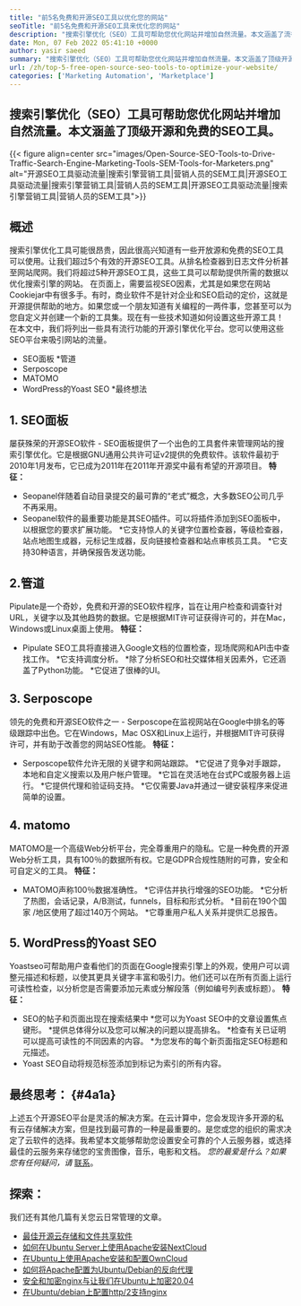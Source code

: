 ```yaml
---
title: "前5名免费和开源SEO工具以优化您的网站" 
seoTitle: "前5名免费和开源SEO工具来优化您的网站" 
description: "搜索引擎优化（SEO）工具可帮助您优化网站并增加自然流量。本文涵盖了流行的开源SEO工具。" 
date: Mon, 07 Feb 2022 05:41:10 +0000
author: yasir saeed
summary: "搜索引擎优化（SEO）工具可帮助您优化网站并增加自然流量。本文涵盖了顶级开源和免费的SEO工具。" 
url: /zh/top-5-free-open-source-seo-tools-to-optimize-your-website/
categories: ['Marketing Automation', 'Marketplace']
---
```


## 搜索引擎优化（SEO）工具可帮助您优化网站并增加自然流量。本文涵盖了顶级开源和免费的SEO工具。

{{< figure align=center src="images/Open-Source-SEO-Tools-to-Drive-Traffic-Search-Engine-Marketing-Tools-SEM-Tools-for-Marketers.png" alt="开源SEO工具驱动流量|搜索引擎营销工具|营销人员的SEM工具|开源SEO工具驱动流量|搜索引擎营销工具|营销人员的SEM工具|开源SEO工具驱动流量|搜索引擎营销工具|营销人员的SEM工具">}}


## **概述**
搜索引擎优化工具可能很昂贵，因此很高兴知道有一些开放源和免费的SEO工具可以使用。让我们超过5个有效的开源SEO工具。从排名检查器到日志文件分析甚至网站爬网。我们将超过5种开源SEO工具，这些工具可以帮助提供所需的数据以优化搜索引擎的网站。
在页面上，需要监视SEO因素，尤其是如果您在网站Cookiejar中有很多手。有时，商业软件不是针对企业和SEO启动的定价，这就是开源提供帮助的地方。如果您或一个朋友知道有关编程的一两件事，您甚至可以为您自定义并创建一个新的工具集。现在有一些技术知道如何设置这些开源工具！
在本文中，我们将列出一些具有流行功能的开源引擎优化平台。您可以使用这些SEO平台来吸引网站的流量。
  * SEO面板
  *管道
  * Serposcope
  * MATOMO
  * WordPress的Yoast SEO
  *最终想法

## 1. SEO面板
屡获殊荣的开源SEO软件 -  SEO面板提供了一个出色的工具套件来管理网站的搜索引擎优化。它是根据GNU通用公共许可证v2提供的免费软件。该软件最初于2010年1月发布，它已成为2011年在2011年开源奖中最有希望的开源项目。
**特征：**
  * Seopanel伴随着自动目录提交的最可靠的“老式”概念，大多数SEO公司几乎不再采用。
  * Seopanel软件的最重要功能是其SEO插件。可以将插件添加到SEO面板中，以根据您的要求扩展功能。
  *它支持惊人的关键字位置检查器，等级检查器，站点地图生成器，元标记生成器，反向链接检查器和站点审核员工具。
  *它支持30种语言，并确保报告发送功能。

## 2.管道
Pipulate是一个奇妙，免费和开源的SEO软件程序，旨在让用户检查和调查针对URL，关键字以及其他趋势的数据。它是根据MIT许可证获得许可的，并在Mac，Windows或Linux桌面上使用。
****特征**：**
  * Pipulate SEO工具将直接进入Google文档的位置检查，现场爬网和API击中查找工作。
  *它支持调度分析。
  *除了分析SEO和社交媒体相关因素外，它还涵盖了Python功能。
  *它促进了很棒的UI。

## 3. Serposcope
领先的免费和开源SEO软件之一 -  Serposcope在监视网站在Google中排名的等级跟踪中出色。它在Windows，Mac OSX和Linux上运行，并根据MIT许可获得许可，并有助于改善您的网站SEO性能。
****特征**：**
  * Serposcope软件允许无限的关键字和网站跟踪。
  *它促进了竞争对手跟踪，本地和自定义搜索以及用户帐户管理。
  *它旨在灵活地在台式PC或服务器上运行。
  *它提供代理和验证码支持。
  *它仅需要Java并通过一键安装程序来促进简单的设置。

## 4. matomo
MATOMO是一个高级Web分析平台，完全尊重用户的隐私。它是一种免费的开源Web分析工具，具有100％的数据所有权。它是GDPR合规性随附的可靠，安全和可自定义的工具。
****特征**：**
  * MATOMO声称100％数据准确性。
  *它评估并执行增强的SEO功能。
  *它分析了热图，会话记录，A/B测试，funnels，目标和形式分析。
  *目前在190个国家 /地区使用了超过140万个网站。
  *它尊重用户私人关系并提供汇总报告。

## 5. WordPress的Yoast SEO
Yoastseo可帮助用户查看他们的页面在Google搜索引擎上的外观，使用户可以调整元描述和标题，以使其更具关键字丰富和吸引力。他们还可以在所有页面上运行可读性检查，以分析您是否需要添加元素或分解段落（例如编号列表或标题）。
****特征**：**
  * SEO的帖子和页面出现在搜索结果中
  *您可以为Yoast SEO中的文章设置焦点键形。
  *提供总体得分以及您可以解决的问题以提高排名。
  *检查有关已证明可以提高可读性的不同因素的内容。
  *为您发布的每个新页面指定SEO标题和元描述。
  * Yoast SEO自动将规范标签添加到标记为索引的所有内容。

## **最终思考：**   {#4a1a}
上述五个开源SEO平台是灵活的解决方案。在云计算中，您会发现许多开源的私有云存储解决方案，但是找到最可靠的一种是最重要的。是您或您的组织的需求决定了云软件的选择。我希望本文能够帮助您设置安全可靠的个人云服务器，或选择最佳的云服务来存储您的宝贵图像，音乐，电影和文档。
_您的最爱是什么？如果您有任何疑问，请_ [联系][1]。

## 探索：
我们还有其他几篇有关您云日常管理的文章。
  * [最佳开源云存储和文件共享软件][2]
  * [如何在Ubuntu Server上使用Apache安装NextCloud][3]
  * [在Ubuntu上使用Apache安装和配置OwnCloud][4]
  * [如何将Apache配置为Ubuntu/Debian的反向代理][5]
  * [安全和加密nginx与让我们在Ubuntu上加密20.04][6]
  * [在Ubuntu/debian上配置http/2支持nginx][7]

  
[1]: mailto:yasir.saeed@aspose.com
[2]: https://products.containerize.com/backup-and-sync/
[3]: https://blog.containerize.com/backup-and-sync-software/how-to-install-nextcloud-with-apache-on-ubuntu-server/
[4]: https://blog.containerize.com/backup-and-sync-software/how-to-install-and-configure-owncloud-with-apache-on-ubuntu/
[5]: https://blog.containerize.com/web-server-solution-stack/how-to-configure-apache-as-a-reverse-proxy-for-ubuntudebian/
[6]: https://blog.containerize.com/web-server-solution-stack/how-to-secure-nginx-with-letsencrypt-on-ubuntu-20-04/
[7]: https://blog.containerize.com/web-server-solution-stack/how-to-configure-http2-support-in-nginx-on-ubuntudebian/
